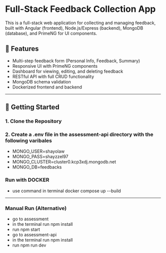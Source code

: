 # Full-Stack Feedback Collection App

This is a full-stack web application for collecting and managing feedback, built with Angular (frontend), Node.js/Express (backend), MongoDB (database), and PrimeNG for UI components.

## 🌟 Features

- Multi-step feedback form (Personal Info, Feedback, Summary)
- Responsive UI with PrimeNG components
- Dashboard for viewing, editing, and deleting feedback
- RESTful API with full CRUD functionality
- MongoDB schema validation
- Dockerized frontend and backend

---

## 🚀 Getting Started

### 1. Clone the Repository

### 2. Create a .env file in the assessment-api directory with the following varibales 
- MONGO_USER=shayolaw
- MONGO_PASS=shayzzel97
- MONGO_CLUSTER=cluster0.kcp3xdj.mongodb.net
- MONGO_DB=feedbacks

### Run with DOCKER
 - use command in terminal docker compose up --build

---

### Manual Run (Alternative)

-  go to assessment
-  in the terminal run npm install 
-  run npm start
-  go to assessment-api
-  in the terminal run npm install 
-  run npm run dev
